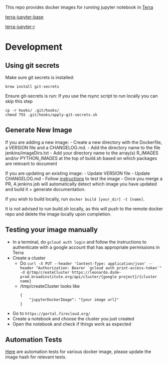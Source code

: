 This repo provides docker images for running jupyter notebook in [Terra](https://app.terra.bio)

[terra-jupyter-base](terra-jupyter-base/README.md)

[terra-jupyter-r](terra-jupyter-r/README.md)

# Development
## Using git secrets
Make sure git secrets is installed:
```
brew install git-secrets
```
Ensure git-secrets is run: If you use the rsync script to run locally you can skip this step

```
cp -r hooks/ .git/hooks/
chmod 755 .git/hooks/apply-git-secrets.sh
```

## Generate New Image
If you are adding a new image:
    - Create a new directory with the Dockerfile, a VERSION file and a CHANGELOG.md. 
    - Add the directory name to the file jenkins/imageDirs.txt 
    - Add your directory name to the array(s) R_IMAGES and/or PYTHON_IMAGES at the top of build.sh based on which packages are relevant to document

If you are updating an existing image:
    - Update VERSION file
    - Update CHANGELOG.md
    - Follow [instructions](https://broadworkbench.atlassian.net/wiki/spaces/AP/pages/100401153/Testing+notebook+functionality+with+Fiab) to test the image
    - Once you merge a PR, A jenkins job will automatically detect which image you have updated and build it + generate documentation. 

If you wish to build locally, run `docker build [your_dir] -t [name]`. 

It is not advised to run build.sh locally, as this will push to the remote docker repo and delete the image locally upon completion.  

## Testing your image manually
- In a terminal, do `gcloud auth login` and follow the instructions to authenticate with a google account that has appropriate permissions in Terra
- Create a cluster
  - Do ```curl -X PUT --header 'Content-Type: application/json' --header "Authorization: Bearer `gcloud auth print-access-token`" -d @/tmp/createCluster https://leonardo.dsde-prod.broadinstitute.org/api/cluster/{google project}/{cluster name}```
  - /tmp/createCluster looks like
    ```
    {
        "jupyterDockerImage": "{your image url}"
    }
    ```
- Go to `https://portal.firecloud.org/`
- Create a notebook and choose the cluster you just created
- Open the notebook and check if things work as expected

## Automation Tests
[Here](https://github.com/DataBiosphere/leonardo/tree/develop/automation/src/test/scala/org/broadinstitute/dsde/workbench/leonardo/notebooks) are automation tests for various docker image, please update the image hash for relevant tests.